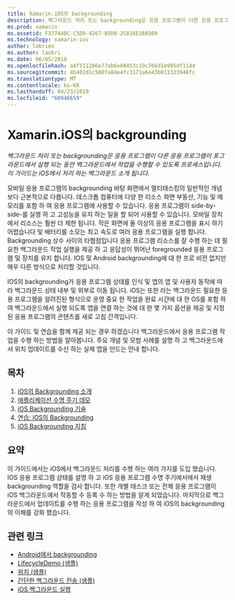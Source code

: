 ```yaml
---
title: Xamarin.iOS의 backgrounding
description: 백그라운드 처리 또는 backgrounding은 응용 프로그램이 다른 응용 프로그램이 포그라운드에서 실행 되는 동안 백그라운드에서 작업을 수행할 수 있도록 프로세스입니다. 이 가이드는 iOS에서 처리 하는 백그라운드 소개 됩니다.
ms.prod: xamarin
ms.assetid: F377440C-C5D9-4267-85D8-2C816E3A0300
ms.technology: xamarin-ios
author: lobrien
ms.author: laobri
ms.date: 06/05/2018
ms.openlocfilehash: a4f5112b6e77ab6e00453c19c766d1e905df1144
ms.sourcegitcommit: 4b402d1c508fa84e4fc3171a6e43b811323948fc
ms.translationtype: MT
ms.contentlocale: ko-KR
ms.lasthandoff: 04/23/2019
ms.locfileid: "60946659"
---
```

# <a name="backgrounding-in-xamarinios"></a>Xamarin.iOS의 backgrounding

_백그라운드 처리 또는 backgrounding은 응용 프로그램이 다른 응용 프로그램이 포그라운드에서 실행 되는 동안 백그라운드에서 작업을 수행할 수 있도록 프로세스입니다. 이 가이드는 iOS에서 처리 하는 백그라운드 소개 됩니다._

모바일 응용 프로그램의 backgrounding 바탕 화면에서 멀티태스킹의 일반적인 개념 보다 근본적으로 다릅니다. 데스크톱 컴퓨터에 다양 한 리소스 화면 부동산, 기능 및 메모리를 포함 하 여 응용 프로그램에 사용할 수 있습니다. 응용 프로그램이 side-by-side-를 실행 하 고 고성능을 유지 하는 일을 할 되어 사용할 수 있습니다. 모바일 장치에서 리소스는 훨씬 더 제한 됩니다. 작은 화면에 둘 이상의 응용 프로그램을 표시 하기 어렵습니다 및 배터리를 소모는 최고 속도로 여러 응용 프로그램을 실행 합니다. Backgrounding 상수 사이의 타협점입니다 응용 프로그램 리소스를 잘 수행 하는 데 필요한 백그라운드 작업 실행을 제공 하 고 응답성이 뛰어난 foregrounded 응용 프로그램 및 장치를 유지 합니다. IOS 및 Android backgrounding에 대 한 프로 비전 없지만 매우 다른 방식으로 처리할 것입니다.

IOS의 backgrounding가 응용 프로그램 상태를 인식 및 앱의 앱 및 사용자 동작에 따라 백그라운드 상태 내부 및 외부로 이동 됩니다. iOS는 또한 라는 백그라운드 필요한 응용 프로그램을 알려진된 형식으로 운영 중요 한 작업을 완료 시간에 대 한 OS를 포함 하 여 백그라운드에서 실행 되도록 앱을 연결 하는 것에 대 한 몇 가지 옵션을 제공 및 지정 된 응용 프로그램의 콘텐츠를 새로 고침 간격입니다.

이 가이드 및 연습을 함께 제공 되는 경우 하겠습니다 백그라운드에서 응용 프로그램 작업을 수행 하는 방법을 알아봅니다. 주요 개념 및 모범 사례를 설명 하 고 백그라운드에서 위치 업데이트를 수신 하는 실제 앱을 만드는 안내 합니다.

## <a name="contents"></a>목차

1.  [iOS의 Backgrounding 소개](~/ios/app-fundamentals/backgrounding/introduction-to-backgrounding-in-ios.md)
1.  [애플리케이션 수명 주기 데모](~/ios/app-fundamentals/backgrounding/application-lifecycle-demo.md)
1.  [iOS Backgrounding 기술](~/ios/app-fundamentals/backgrounding/ios-backgrounding-techniques/index.md)
1.  [연습: iOS의 Backgrounding](~/ios/app-fundamentals/backgrounding/ios-backgrounding-walkthroughs/index.md)
1.  [iOS Backgrounding 지침](~/ios/app-fundamentals/backgrounding/ios-backgrounding-guidance.md)

## <a name="summary"></a>요약

이 가이드에서는 iOS에서 백그라운드 처리를 수행 하는 여러 가지를 도입 했습니다. IOS 응용 프로그램 상태를 설명 하 고 iOS 응용 프로그램 수명 주기에서에서 재생 backgrounding 역할을 검사 합니다. 또한 개별 태스크 또는 전체 응용 프로그램이 iOS 백그라운드에서 작동할 수 등록 수 하는 방법을 알게 되었습니다. 마지막으로 백그라운드에서 업데이트를 수행 하는 응용 프로그램을 작성 하 여 iOS의 backgrounding의 이해를 강화 했습니다.



## <a name="related-links"></a>관련 링크

- [Android에서 backgrounding](~/android/app-fundamentals/services/index.md)
- [LifecycleDemo (샘플)](https://developer.xamarin.com/samples/monotouch/LifecycleDemo/)
- [위치 (샘플)](https://developer.xamarin.com/samples/monotouch/Location/)
- [간단한 백그라운드 전송 (샘플)](https://developer.xamarin.com/samples/monotouch/SimpleBackgroundTransfer/)
- [iOS 백그라운드 실행](https://developer.apple.com/library/ios/documentation/iPhone/Conceptual/iPhoneOSProgrammingGuide/BackgroundExecution/BackgroundExecution.html)
